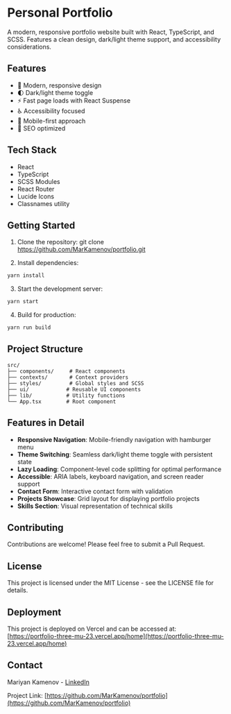 # Personal Portfolio

A modern, responsive portfolio website built with React, TypeScript, and SCSS. Features a clean design, dark/light theme support, and accessibility considerations.

## Features

- 🎨 Modern, responsive design
- 🌓 Dark/light theme toggle
- ⚡ Fast page loads with React Suspense
- ♿ Accessibility focused
- 📱 Mobile-first approach
- 🎯 SEO optimized

## Tech Stack

- React
- TypeScript
- SCSS Modules
- React Router
- Lucide Icons
- Classnames utility

## Getting Started

1. Clone the repository: 
git clone https://github.com/MarKamenov/portfolio.git

2. Install dependencies:
```bash
yarn install
```

3. Start the development server:
```bash
yarn start
```

4. Build for production:
```bash
yarn run build
```

## Project Structure

```
src/
├── components/     # React components
├── contexts/       # Context providers
├── styles/         # Global styles and SCSS
├── ui/            # Reusable UI components
├── lib/           # Utility functions
└── App.tsx        # Root component
```

## Features in Detail

- **Responsive Navigation**: Mobile-friendly navigation with hamburger menu
- **Theme Switching**: Seamless dark/light theme toggle with persistent state
- **Lazy Loading**: Component-level code splitting for optimal performance
- **Accessible**: ARIA labels, keyboard navigation, and screen reader support
- **Contact Form**: Interactive contact form with validation
- **Projects Showcase**: Grid layout for displaying portfolio projects
- **Skills Section**: Visual representation of technical skills

## Contributing

Contributions are welcome! Please feel free to submit a Pull Request.

## License

This project is licensed under the MIT License - see the LICENSE file for details.

## Deployment

This project is deployed on Vercel and can be accessed at: [https://portfolio-three-mu-23.vercel.app/home](https://portfolio-three-mu-23.vercel.app/home)

## Contact

Mariyan Kamenov - [LinkedIn](https://www.linkedin.com/in/mariyan-kamenov-069b75334/)

Project Link: [https://github.com/MarKamenov/portfolio](https://github.com/MarKamenov/portfolio)